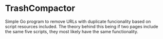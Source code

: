 # TrashCompactor
Simple Go program to remove URLs with duplicate funcionality based on script resources included. The theory behind this being if two pages include the same five scripts, they most likely have the same functionality.